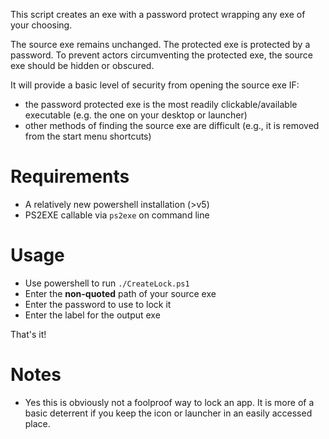 

This script creates an exe with a password protect wrapping any exe of your choosing.

The source exe remains unchanged. The protected exe is protected by a password. To prevent actors circumventing the protected exe, the source exe should be hidden or obscured.

It will provide a basic level of security from opening the source exe IF:
- the password protected exe is the most readily clickable/available  executable (e.g.  the one on your desktop or launcher)
- other methods of finding the source exe are difficult (e.g.,  it is removed from the start menu shortcuts)


# Requirements

- A relatively new powershell installation (>v5)
- PS2EXE callable via `ps2exe`  on command line


# Usage

- Use powershell to run `./CreateLock.ps1`
- Enter  the **non-quoted** path of your source exe
- Enter  the password to use to lock it
- Enter the  label for the output exe

That's it!


# Notes

- Yes this is obviously not a foolproof way to lock an app. It is more of a basic deterrent if you keep the icon or launcher in an easily accessed place.

